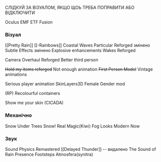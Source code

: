 
СЛІДКУЙ ЗА ВІЗУАЛОМ, ЯКЩО ЩОЬ ТРЕБА ПОПРАВИТИ АБО ВІДКЛЮЧИТИ

Oculus
EMF
ETF
Fusion
### Візуал
[[Pretty Rain]]
[[-Rainbows]]
Coastal Waves
Particular Reforged змінено
Subtle Effects змінено
Explosive enhancements
Wakes Reforged

Camera Overhaul Reforged
Better third person

~~Hold my items reforged~~
Not enough animation
~~First Person Model~~
Vintage animations

Serious player animation
SkinLayers3D
Female Gender mod

(RP) Recolourful containers

Show me your skin (CICADA)
### Механічно
Snow Under Trees
Snow! Real Magic(Kiwi)
Fog Looks Modern Now
### Звук
Sound Physics Remastered
[[Delayed Thunder]] -- видалено
The Sound of Rain
Presence Footsteps
Atmosfera(synitra)
